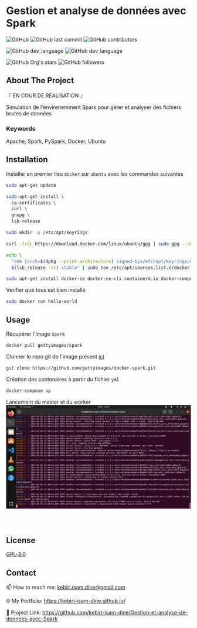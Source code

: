 # Gestion et analyse de données avec Spark




![GitHub](https://img.shields.io/github/license/kebiri-isam-dine/UniversityProjects?color=g&style=for-the-badge)
![GitHub last commit](https://img.shields.io/github/last-commit/kebiri-isam-dine/UniversityProjects?color=red&style=for-the-badge)
![GitHub contributors](https://img.shields.io/github/contributors/kebiri-isam-dine/UniversityProjects?color=yellow&style=for-the-badge)


![GitHub dev_language](https://img.shields.io/badge/Spark-orange?style=flat&logo=apachespark&logoColor=white)
![GitHub dev_language](https://img.shields.io/badge/Python-yellow?style=flat&logo=python&logoColor=white)


![GitHub Org's stars](https://img.shields.io/github/stars/kebiri-isam-dine?style=social)
![GitHub followers](https://img.shields.io/github/followers/kebiri-isam-dine?style=social)






## About The Project
『 EN COUR DE REALISATION 』    

Simulation de l'envirenemment Spark pour gérer et analyser des fichiers brutes de données


### Keywords

Apache, Spark, PySpark, Docker, Ubuntu

## Installation

Installer en premier lieu `docker` sur ``ubuntu`` avec les commandes suivantes

```bash
sudo apt-get update
```

```bash
sudo apt-get install \
  ca-certificates \
  curl \
  gnupg \
  lsb-release
```

```bash
sudo mkdir -p /etc/apt/keyrings
```

```bash
curl -fsSL https://download.docker.com/linux/ubuntu/gpg | sudo gpg --dearmor -o /etc/apt/keyrings/docker.gpg
```

```bash
echo \
  "deb [arch=$(dpkg --print-architecture) signed-by=/etc/apt/keyrings/docker.gpg] https://download.docker.com/linux/ubuntu \
  $(lsb_release -cs) stable" | sudo tee /etc/apt/sources.list.d/docker.list > /dev/null
```

```bash
sudo apt-get install docker-ce docker-ce-cli containerd.io docker-compose-plugin
```

Verifier que tous est bien installé

```bash
sudo docker run hello-world
```


## Usage


Récupérer l'image ``Spark``

```bash
docker pull gettyimages/spark
```
Clonner le repo git de l'image présent [ici](https://github.com/gettyimages/docker-spark.git)
```bash
git clone https://github.com/gettyimages/docker-spark.git
```

Création des contenaires à partir du fichier `yml`
```bash
docker-compose up
```
Lancement du master et du worker
<img src ="Captures/Master-Worker.png">



```bash

```


```bash

```


```bash

```


## License

[GPL-3.0](https://choosealicense.com/licenses/gpl-3.0/)


## Contact

📫 How to reach me: kebiri.isam.dine@gmail.com

🌐 My Portfolio: <https://kebiri-isam-dine.github.io/>

🔗 Project Link: <https://github.com/kebiri-isam-dine/Gestion-et-analyse-de-donnees-avec-Spark>
